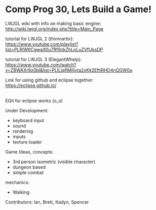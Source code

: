 # Comp Prog 30, Lets Build a Game!

LWJGL wiki with info on making basic engine: <br/>
http://wiki.lwjgl.org/index.php?title=Main_Page

tutorial for LWJGL 2 (thinmartix): <br/>
https://www.youtube.com/playlist?list=PLRIWtICgwaX0u7Rf9zkZhLoLuZVfUksDP

tutorial for LWJGL 3 (ElegantWhelp): <br/>
https://www.youtube.com/watch?v=ZBWAXr9z0bI&list=PLILiqflMilIxta2xKk2EftiRHD4nQGW0u

Link for using github and eclipse together: <br/>
https://eclipse.github.io/

<br/> EGit for eclipse works (o_o)<br/>


Under Development:

- keyboard input
- sound
- rendering
- inputs
- texture loader

Game Ideas, concepts:

- 3rd person isometric (visible character)
- dungeon based
- simple combat

mechanics:

- Walking

Contributors: Ian, Brett, Kadyn, Spencer

